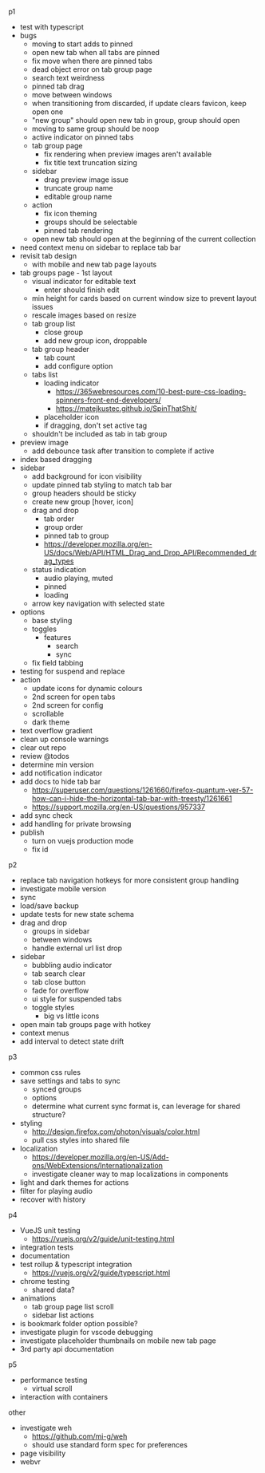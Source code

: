 p1
- test with typescript
- bugs
  - moving to start adds to pinned
  - open new tab when all tabs are pinned
  - fix move when there are pinned tabs
  - dead object error on tab group page
  - search text weirdness
  - pinned tab drag
  - move between windows
  - when transitioning from discarded, if update clears favicon, keep open one
  - "new group" should open new tab in group, group should open
  - moving to same group should be noop
  - active indicator on pinned tabs
  - tab group page
    - fix rendering when preview images aren't available
    - fix title text truncation sizing
  - sidebar
    - drag preview image issue
    - truncate group name
    - editable group name
  - action
    - fix icon theming
    - groups should be selectable
    - pinned tab rendering
  - open new tab should open at the beginning of the current collection
- need context menu on sidebar to replace tab bar
- revisit tab design
  - with mobile and new tab page layouts
- tab groups page - 1st layout
  - visual indicator for editable text
    - enter should finish edit
  - min height for cards based on current window size to prevent layout issues
  - rescale images based on resize
  - tab group list
    - close group
    - add new group icon, droppable
  - tab group header
    - tab count
    - add configure option
  - tabs list
    - loading indicator
      - https://365webresources.com/10-best-pure-css-loading-spinners-front-end-developers/
      - https://matejkustec.github.io/SpinThatShit/
    - placeholder icon
    - if dragging, don't set active tag
  - shouldn't be included as tab in tab group
- preview image
  - add debounce task after transition to complete if active
- index based dragging
- sidebar
  - add background for icon visibility
  - update pinned tab styling to match tab bar
  - group headers should be sticky
  - create new group [hover, icon]
  - drag and drop
    - tab order
    - group order
    - pinned tab to group
    - https://developer.mozilla.org/en-US/docs/Web/API/HTML_Drag_and_Drop_API/Recommended_drag_types
  - status indication
    - audio playing, muted
    - pinned
    - loading
  - arrow key navigation with selected state
- options
  - base styling
  - toggles
    - features
      - search
      - sync
  - fix field tabbing
- testing for suspend and replace
- action
  - update icons for dynamic colours
  - 2nd screen for open tabs
  - 2nd screen for config
  - scrollable
  - dark theme
- text overflow gradient
- clean up console warnings
- clear out repo
- review @todos
- determine min version
- add notification indicator
- add docs to hide tab bar
  - https://superuser.com/questions/1261660/firefox-quantum-ver-57-how-can-i-hide-the-horizontal-tab-bar-with-treesty/1261661
  - https://support.mozilla.org/en-US/questions/957337
- add sync check
- add handling for private browsing
- publish
  - turn on vuejs production mode
  - fix id

p2
- replace tab navigation hotkeys for more consistent group handling
- investigate mobile version
- sync
- load/save backup
- update tests for new state schema
- drag and drop
  - groups in sidebar
  - between windows
  - handle external url list drop
- sidebar
  - bubbling audio indicator
  - tab search clear
  - tab close button
  - fade for overflow
  - ui style for suspended tabs
  - toggle styles
    - big vs little icons
- open main tab groups page with hotkey
- context menus
- add interval to detect state drift

p3
- common css rules
- save settings and tabs to sync
  - synced groups
  - options
  - determine what current sync format is, can leverage for shared structure?
- styling
  - http://design.firefox.com/photon/visuals/color.html
  - pull css styles into shared file
- localization
  - https://developer.mozilla.org/en-US/Add-ons/WebExtensions/Internationalization
  - investigate cleaner way to map localizations in components
- light and dark themes for actions
- filter for playing audio
- recover with history

p4
- VueJS unit testing
  - https://vuejs.org/v2/guide/unit-testing.html
- integration tests
- documentation
- test rollup & typescript integration
  - https://vuejs.org/v2/guide/typescript.html
- chrome testing
  - shared data?
- animations
  - tab group page list scroll
  - sidebar list actions
- is bookmark folder option possible?
- investigate plugin for vscode debugging
- investigate placeholder thumbnails on mobile new tab page
- 3rd party api documentation

p5
- performance testing
  - virtual scroll
- interaction with containers

other
- investigate weh
  - https://github.com/mi-g/weh
  - should use standard form spec for preferences
- page visibility
- webvr
